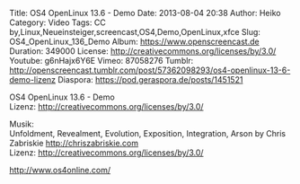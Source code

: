 Title: OS4 OpenLinux 13.6 - Demo
Date: 2013-08-04 20:38
Author: Heiko
Category: Video
Tags: CC by,Linux,Neueinsteiger,screencast,OS4,Demo,OpenLinux,xfce
Slug: OS4_OpenLinux_136_Demo
Album: https://www.openscreencast.de
Duration: 349000
License: http://creativecommons.org/licenses/by/3.0/
Youtube: g6nHajx6Y6E
Vimeo: 87058276
Tumblr: http://openscreencast.tumblr.com/post/57362098293/os4-openlinux-13-6-demo-lizenz
Diaspora: https://pod.geraspora.de/posts/1451521

OS4 OpenLinux 13.6 - Demo  
Lizenz: <http://creativecommons.org/licenses/by/3.0/>  
  
Musik:  
Unfoldment, Revealment, Evolution, Exposition, Integration, Arson by Chris
Zabriskie <http://chriszabriskie.com>  
Lizenz: <http://creativecommons.org/licenses/by/3.0/>  
  
<http://www.os4online.com/>

